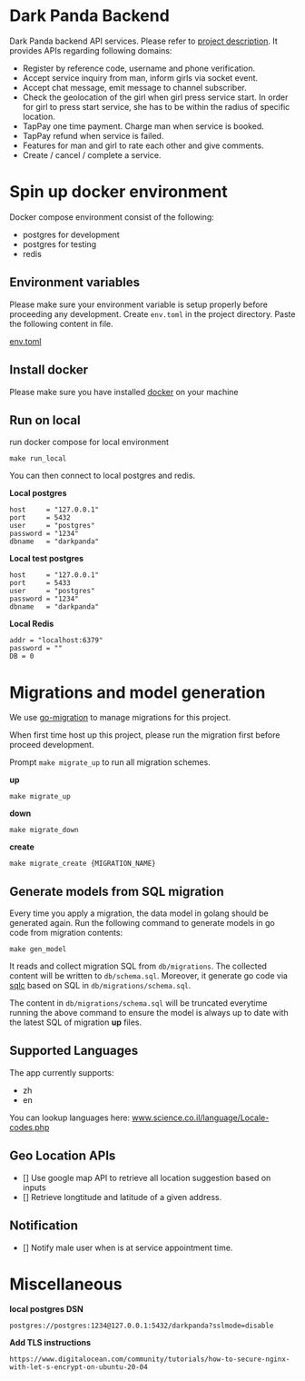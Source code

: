 # Dark Panda Backend

Dark Panda backend API services. Please refer to [project description](https://gist.github.com/huangc28/8b6c5ff777367597c430a5fd9c6099af). It provides APIs regarding following domains:

- Register by reference code, username and phone verification.
- Accept service inquiry from man, inform girls via socket event.
- Accept chat message, emit message to channel subscriber.
- Check the geolocation of the girl when girl press service start. In order for girl to press start service, she has to be within the radius of specific location.
- TapPay one time payment. Charge man when service is booked.
- TapPay refund when service is failed.
- Features for man and girl to rate each other and give comments.
- Create / cancel / complete a service.

# Spin up docker environment

Docker compose environment consist of the following:

- postgres for development
- postgres for testing
- redis

## Environment variables

Please make sure your environment variable is setup properly before proceeding any development.
Create `env.toml` in the project directory. Paste the following content in file.

[env.toml](https://gist.github.com/huangc28/0ffa71dffefc462728e602d0919cf9bd)

## Install docker

Please make sure you have installed [docker](https://www.docker.com/get-started) on your machine

## Run on local

run docker compose for local environment

```
make run_local

```

You can then connect to local postgres and redis.

**Local postgres**

```
host     = "127.0.0.1"
port     = 5432
user     = "postgres"
password = "1234"
dbname   = "darkpanda"
```

**Local test postgres**

```
host     = "127.0.0.1"
port     = 5433
user     = "postgres"
password = "1234"
dbname   = "darkpanda"
```

**Local Redis**

```
addr = "localhost:6379"
password = ""
DB = 0
```

# Migrations and model generation

We use [go-migration](https://github.com/golang-migrate/migrate) to manage migrations for this project.

When first time host up this project, please run the migration first before proceed development.

Prompt `make migrate_up` to run all migration schemes.

**up**

```
make migrate_up
```

**down**

```
make migrate_down
```
**create**

```
make migrate_create {MIGRATION_NAME}
```

## Generate models from SQL migration

Every time you apply a migration, the data model in golang should be generated again. Run the following command to generate models in go code from migration contents:

```
make gen_model
```

It reads and collect migration SQL from `db/migrations`. The collected content will be written to `db/schema.sql`. Moreover, it generate go code via [sqlc](https://github.com/kyleconroy/sqlc) based on SQL in `db/migrations/schema.sql`.

The content in `db/migrations/schema.sql` will be truncated everytime running the above command to ensure the model is always up to date with the latest SQL of migration **up** files.

## Supported Languages

The app currently supports: 
- zh
- en

You can lookup languages here: www.science.co.il/language/Locale-codes.php
## Geo Location APIs

- [] Use google map API to retrieve all location suggestion based on inputs
- [] Retrieve longtitude and latitude of a given address.

## Notification

- [] Notify male user when is at service appointment time.

# Miscellaneous

**local postgres DSN**

```
postgres://postgres:1234@127.0.0.1:5432/darkpanda?sslmode=disable
```

**Add TLS instructions**

```
https://www.digitalocean.com/community/tutorials/how-to-secure-nginx-with-let-s-encrypt-on-ubuntu-20-04
```
